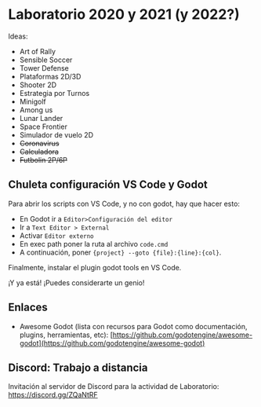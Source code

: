 # Laboratorio 2020 y 2021 (y 2022?)

Ideas:
  * Art of Rally
  * Sensible Soccer
  * Tower Defense
  * Plataformas 2D/3D
  * Shooter 2D
  * Estrategia por Turnos
  * Minigolf
  * Among us
  * Lunar Lander
  * Space Frontier
  * Simulador de vuelo 2D
  * ~~Coronavirus~~
  * ~~Calculadora~~
  * ~~Futbolin 2P/6P~~
  
## Chuleta configuración VS Code y Godot
  Para abrir los scripts con VS Code, y no con godot, hay que hacer esto:
* En Godot ir a ```Editor>Configuración del editor```
* Ir a ```Text Editor > External```
* Activar ```Editor externo```
* En exec path poner la ruta al archivo ```code.cmd```
* A continuación, poner  ```{project} --goto {file}:{line}:{col}```.

Finalmente, instalar el plugin godot tools en VS Code.

¡Y ya está! ¡Puedes considerarte un genio!

## Enlaces

* Awesome Godot (lista con recursos para Godot como documentación, plugins, herramientas, etc): [https://github.com/godotengine/awesome-godot](https://github.com/godotengine/awesome-godot)

## Discord: Trabajo a distancia
Invitación al servidor de Discord para la actividad de Laboratorio: https://discord.gg/ZQaNtRF
